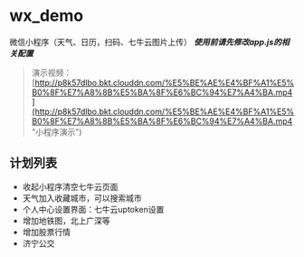 # wx_demo
微信小程序（天气、日历，扫码、七牛云图片上传）
***使用前请先修改app.js的相关配置***
> 演示视频：
[http://p8k57dlbo.bkt.clouddn.com/%E5%BE%AE%E4%BF%A1%E5%B0%8F%E7%A8%8B%E5%BA%8F%E6%BC%94%E7%A4%BA.mp4](http://p8k57dlbo.bkt.clouddn.com/%E5%BE%AE%E4%BF%A1%E5%B0%8F%E7%A8%8B%E5%BA%8F%E6%BC%94%E7%A4%BA.mp4 "小程序演示")
## 计划列表
- 收起小程序清空七牛云页面
- 天气加入收藏城市，可以搜索城市
- 个人中心设置界面：七牛云uptoken设置
- 增加地铁图，北上广深等
- 增加股票行情
- 济宁公交
